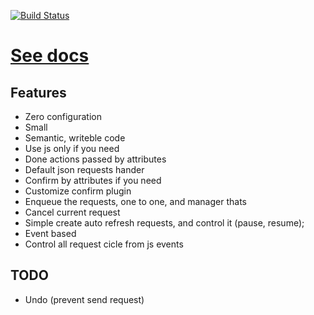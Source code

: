 [![Build Status](https://travis-ci.org/raphaelcarlosr/async-http.js.svg?branch=master)](https://travis-ci.org/raphaelcarlosr/async-http.js)

# [See docs](https://raphaelcarlosr.github.io/async-http.js/index.html)


## Features

* Zero configuration
* Small
* Semantic, writeble code
* Use js only if you need
* Done actions passed by attributes
* Default json requests hander
* Confirm by attributes if you need 
* Customize confirm plugin
* Enqueue the requests, one to one, and manager thats
* Cancel current request
* Simple create auto refresh requests, and control it (pause, resume);
* Event based
* Control all request cicle from js events

## TODO

* Undo (prevent send request)
